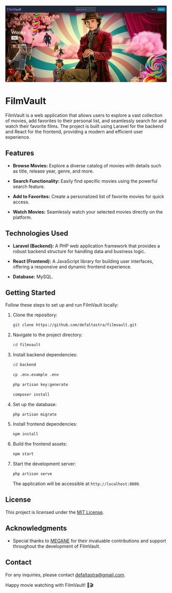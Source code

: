 ![FilmVault Logo](filmvault.png)

# FilmVault

FilmVault is a web application that allows users to explore a vast collection of movies, add favorites to their personal list, and seamlessly search for and watch their favorite films. The project is built using Laravel for the backend and React for the frontend, providing a modern and efficient user experience.

## Features

- **Browse Movies:** Explore a diverse catalog of movies with details such as title, release year, genre, and more.

- **Search Functionality:** Easily find specific movies using the powerful search feature.

- **Add to Favorites:** Create a personalized list of favorite movies for quick access.

- **Watch Movies:** Seamlessly watch your selected movies directly on the platform.

## Technologies Used

- **Laravel (Backend):** A PHP web application framework that provides a robust backend structure for handling data and business logic.

- **React (Frontend):** A JavaScript library for building user interfaces, offering a responsive and dynamic frontend experience.

- **Database:** MySQL.

## Getting Started

Follow these steps to set up and run FilmVault locally:

1. Clone the repository:

   ```bash
   git clone https://github.com/defaltastra/filmvault.git
   ```

2. Navigate to the project directory:

   ```bash
   cd filmvault
   ```

3. Install backend dependencies:

   ```bash
   cd backend
   ```

   ```bash
   cp .env.example .env
   ```
   
   ```bash
   php artisan key:generate
   ```

   ```bash
   composer install
   ```
4. Set up the database:

   ```bash
   php artisan migrate
   ```

5. Install frontend dependencies:

   ```bash
   npm install
   ```

6. Build the frontend assets:

   ```bash
   npm start
   ```

7. Start the development server:

   ```bash
   php artisan serve
   ```

   The application will be accessible at `http://localhost:8000`.


## License

This project is licensed under the [MIT License](LICENSE.md).

## Acknowledgments

- Special thanks to [MEGANE](https://github.com/megane0103) for their invaluable contributions and support throughout the development of FilmVault.

## Contact

For any inquiries, please contact [defaltastra@gmail.com](mailto:defaltastra@gmail.com).

Happy movie watching with FilmVault! 🍿🎬
